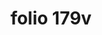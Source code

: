 ---
layout: edition
title: folio 179v
manuscript: Turin, Biblioteca Nazionale, MS N.III.19
sigla: T
iip: t179v.tif
milestone: 358
---